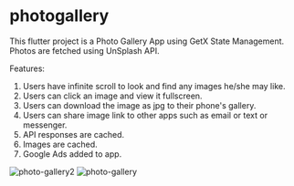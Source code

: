 # photogallery

This flutter project is a Photo Gallery App using GetX State Management. Photos are fetched using UnSplash API.

Features:
1. Users have infinite scroll to look and find any images he/she may like.
2. Users can click an image and view it fullscreen.
3. Users can download the image as jpg to their phone's gallery.
4. Users can share image link to other apps such as email or text or messenger.
5. API responses are cached.
6. Images are cached.
7. Google Ads added to app.

![photo-gallery2](https://user-images.githubusercontent.com/34217296/203294339-1bac0593-7e3a-43bf-9f88-a6b1dd5cb8e2.png)
![photo-gallery](https://user-images.githubusercontent.com/34217296/203294349-1a8b8c20-d613-48aa-b885-29794087ee1b.png)
